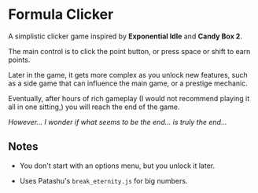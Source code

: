 # Formula Clicker

A simplistic clicker game inspired by **Exponential Idle** and **Candy Box 2**.

The main control is to click the point button, or press space or shift to earn points.

Later in the game, it gets more complex as you unlock new features, such as a side game that can influence the main game, or a prestige mechanic.

Eventually, after hours of rich gameplay (I would not recommend playing it all in one sitting,) you will reach the end of the game.

*However... I wonder if what seems to be the end... is truly the end...*

## Notes

- You don't start with an options menu, but you unlock it later.

- Uses Patashu's `break_eternity.js` for big numbers.
